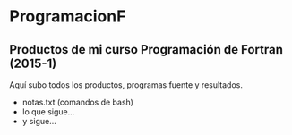 # ProgramacionF
## Productos de mi curso Programación de Fortran (2015-1)
Aquí subo todos los productos, programas fuente y resultados.
* notas.txt (comandos de bash)
* lo que sigue...
* y sigue...
 
